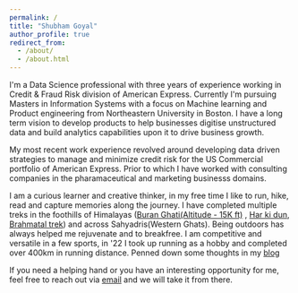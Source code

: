 ```yaml
---
permalink: /
title: "Shubham Goyal"
author_profile: true
redirect_from: 
  - /about/
  - /about.html
---
```


I'm a Data Science professional with three years of experience working in Credit & Fraud Risk division of American Express. Currently I'm pursuing Masters in Information Systems with a focus on Machine learning and Product engineering from Northeastern University in Boston. I have a long term vision to develop products to help businesses digitise unstructured data and build analytics capabilities upon it to drive business growth.     

My most recent work experience revolved around developing data driven strategies to manage and minimize credit risk for the US Commercial portfolio of American Express. Prior to which I have worked with consulting companies in the pharamaceutical and marketing businesss domains.

I am a curious learner and creative thinker, in my free time I like to run, hike, read and capture memories along the journey. I have completed multiple treks in the foothills of Himalayas ([Buran Ghati(Altitude - 15K ft)](https://unsplash.com/photos/Bf6WEXbjQoc) , [Har ki dun](https://unsplash.com/photos/AWjY1QFxu48), [Brahmatal trek](https://unsplash.com/photos/1Pzq1VN4QLs)) and across Sahyadris(Western Ghats). Being outdoors has always helped me rejuvenate and to breakfree. I am competitive and versatile in a few sports, in '22 I took up running as a hobby and completed over 400km in running distance. Penned down some thoughts in my [blog](https://medium.com/@goyal.shubh15/runners-high-reflecting-on-runs-in-22-723b991094ea)

If you need a helping hand or you have an interesting opportunity for me, feel free to reach out via [email](mailto:goyal.shubh15@gmail.com) and we will take it from there. 

